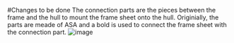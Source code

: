 #Changes to be done 
The connection parts are the pieces between the frame and the hull to mount the frame sheet onto the hull. Originially, the parts are meade of ASA and a bold is used to connect the frame sheet with the connection part.
![image](/images/bolt.jpg)
